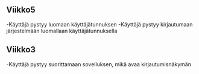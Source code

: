 ## Viikko5
-Käyttäjä pystyy luomaan käyttäjätunnuksen
-Käyttäjä pystyy kirjautumaan järjestelmään luomallaan käyttäjätunnuksella

## Viikko3

-Käyttäjä pystyy suorittamaan sovelluksen, mikä avaa kirjautumisnäkymän
